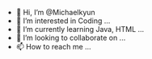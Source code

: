 - 👋 Hi, I’m @Michaelkyun
- 👀 I’m interested in Coding ...
- 🌱 I’m currently learning Java, HTML ...
- 💞️ I’m looking to collaborate on ...
- 📫 How to reach me ...

<!---
Michaelkyun/Michaelkyun is a ✨ special ✨ repository because its `README.md` (this file) appears on your GitHub profile.
You can click the Preview link to take a look at your changes.
--->
